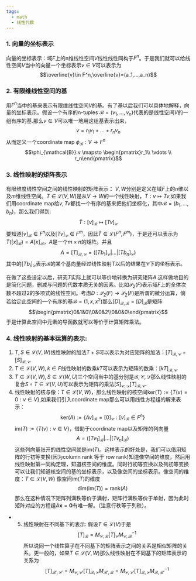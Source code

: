 ```yaml
---
tags:
  - math
  - 线性代数
---
```


### 1. 向量的坐标表示
向量的坐标表示：域$F$上的n维线性空间$V$线性线性同构于$F^n$。于是我们就可以给线性空间$V$当中的向量一个坐标表示$v\in V$可以表示为$$\overline{v}\in F^n,\overline{v}=(a_1,...,a_n)$$
### 2. 有限维线性空间的基
用$F^n$当中的基来表示有限维线性空间$V$的基。有了基以后我们可以具体地解释，向量的坐标表示。假设一个有序的n-tuples $\mathcal{B}=(v_1,...,v_n)$代表的是线性空间$V$的一组有序的基.那么$v\in V$可以唯一地用这组基表示出来，$$v =
    r_1v_1+...+r_nv_n$$从而定义一个coordinate map $\phi_{\mathcal{B}}:V \to F^n$$$\phi_{\mathcal{B}}:v
    \mapsto \begin{pmatrix}r_1\\ \vdots \\ r_n\end{pmatrix}$$
### 3. 线性映射的矩阵表示

有限维度线性空间之间的线性映射的矩阵表示： $V,W$分别是定义在域$F$上的$n$维以及$m$维线性空间。$T\in \mathcal{L}(V,W)$是从$V\to W$的一个线性映射，$T:v\mapsto  Tv$,如果我们用coordinate map给$v,Tv$都找一个有序的基来把他们坐标化，其中$\mathcal{B}=(b_1,...,b_n)$，那么我们得到:$$\widetilde{T}:[v]_{\mathcal{B}}\mapsto
    [Tv]_{\mathcal{C}}$$要知道$[v]_{\mathcal{B}}\in F^n$以及$[Tv]_{\mathcal{C}} \in  F^m$，因此$\widetilde{T}\in\mathcal{L}(F^n,F^m)$，于是还可以表示为$\widetilde{T}([x]_{\mathcal{B}})=A[x]_{\mathcal{B}}$，$A$是一个$m\times n$的矩阵。并且$$A =
    [T]_{\mathcal{B},\mathcal{C}}=([Tb_1]_{\mathcal{C}}|...|[Tb_n]_{\mathcal{C}})$$其中的$[Tb_i]_{\mathcal{C}}$表示$\mathcal{B}$的某个基向量经过线性映射$T$以后的结果在$\mathcal{C}$下的坐标表示。

在做了这些设定以后，研究$T$实际上就可以等价地转换为研究矩阵$A$.这样做地目的是简化问题，删减与问题的代数本质无关的因素。比如$\mathcal{P}_2(F)$表示域$F$上的全体次数不超过2的多项式的线性空间。考虑$D:\mathcal{P}_2(F)\to \mathcal{P}_2(F)$是所谓的微分运算，倘若给定此空间的一个有序的基$\mathcal{B}=(1,x,x^2)$那么$[D]_{\mathcal{B},\mathcal{B}}=[D]_{\mathcal{B}}$是矩阵$$\begin{pmatrix}0&1&0\\0&0&2\\0&0&0\end{pmatrix}$$于是计算此空间中元素的导函数就可以等价于计算矩阵乘法。

### 4. 线性映射的基本运算的表示: 



1.  $T,S\in \mathcal{L}(V,W)$线性映射的加法$T+S$可以表示为对应矩阵的加法：$[T]_{\mathcal{B},\mathcal{C}}+[S]_{\mathcal{B},\mathcal{C}}$
2.  $T\in \mathcal{L}(V,W),k\in F$线性映射的数乘$kT$可以表示为矩阵的数乘：$[kT]_{\mathcal{B},\mathcal{C}}$
3.  $T\in \mathcal{L}(V,W),S\in \mathcal{L}(W,U)$三个空间当中的基分别是$\mathcal{B},\mathcal{C},\mathcal{D}$那么线性映射的复合$S\circ T\in \mathcal{L}(V,U)$可以表示为矩阵的乘法$[S]_{\mathcal{C},\mathcal{D}}[T]_{\mathcal{B},\mathcal{C}}$.
4. 线性映射的核与像：$T\in \mathcal{L}(V,W)$，那么线性映射的核空间$\text{ker}(T):=\{T(v)=0:v\in V\}$,如果我们引入coordinate map那么可以用线性方程组的解来表示：$$\text{ker}(A):=\{Av]_{\mathcal{B}}=[0]_{\mathcal{C}}:[v]_{\mathcal{B}}\in
    F^n\}$$$\text{im}(T):=\{T(v):v\in V\}$，借助于coordinate map以及矩阵的列向量$$A=([Tv_1]_{\mathcal{B}}|...|[Tv_n]_{\mathcal{B}})$$这些列向量张开的线性空间就是$\text{im}(T)$。这样表示的好处是，我们可以借用矩阵的行初等变换(因为column rank 等于 row rank)知道像空间的维度，然后用线性映射第一同构定理，知道核空间的维度。同时行初等变换以及列初等变换可以让我们知道核空间的基的坐标表示，以及像空间的坐标表示。像空间的维度：$T\in \mathcal{L}(V,W)$ 像空间$\text{im}(T)$的维度$$\text{dim}
    (\text{im}(T))=\text{rank}(A)$$那么在这种情况下矩阵列满秩等价于满射，矩阵行满秩等价于单射，因为此时矩阵对应的方程组$A\mathbf{x}=\mathbf{0}$有唯一解。（注意行秩等于列秩）。
-   5. 线性映射在不同基下的表示: 假设$T\in \mathcal{L}(V)$于是$$[T]_{\mathcal{B}}=M_{\mathcal{C},\mathcal{B}}[T]_{\mathcal{C}}M_{\mathcal{C},\mathcal{B}}^{-1}$$所以说同一个线性算子在不同基下的矩阵表示之间的关系是相似矩阵的关系。更一般的，如果$T\in \mathcal{L}(V,W)$那么线性映射在不同基下的矩阵表示的关系为$$[T]_{\mathcal{B}',\mathcal{C}'}
    = M_{\mathcal{C},\mathcal{C}'}
    [T]_{\mathcal{B},\mathcal{C}} M_{\mathcal{B}',\mathcal{B}}
    =M_{\mathcal{C},\mathcal{C}'} [T]_{\mathcal{B},\mathcal{C}}
    M_{\mathcal{B},\mathcal{B}'}^{-1}$$








